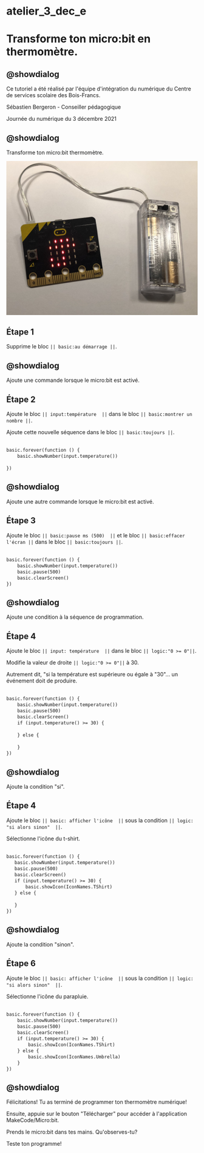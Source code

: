 # atelier_3_dec_e

# Transforme ton micro:bit en thermomètre.

## @showdialog 

Ce tutoriel a été réalisé par l'équipe d'intégration du numérique du Centre de services scolaire des Bois-Francs. 

Sébastien Bergeron - Conseiller pédagogique 

Journée du numérique du 3 décembre 2021

## @showdialog 

Transforme ton micro:bit thermomètre.
 
![CSSBF](https://github.com/sbergeroncp/mon-makecode/blob/master/atelier_e_1.jpg?raw=true) 

## Étape 1 

Supprime le bloc ``|| basic:au démarrage ||``. 


## @showdialog 

Ajoute une commande lorsque le micro:bit est activé. 

## Étape 2 

 Ajoute le bloc ``|| input:température  ||`` dans le bloc ``|| basic:montrer un nombre ||``.

 Ajoute cette nouvelle séquence dans le bloc ``|| basic:toujours ||``.


```blocks 

basic.forever(function () {
    basic.showNumber(input.temperature())
    
})

``` 

## @showdialog 

Ajoute une autre commande lorsque le micro:bit est activé. 

## Étape 3 

 Ajoute le bloc ``|| basic:pause ms (500)  ||`` et le bloc ``|| basic:effacer l'écran ||`` dans le bloc ``|| basic:toujours ||``.

 
```blocks 

basic.forever(function () {
    basic.showNumber(input.temperature())
    basic.pause(500)
    basic.clearScreen()
})

``` 

## @showdialog 

Ajoute une condition à la séquence de programmation.   

## Étape 4 
 
Ajoute le bloc ``|| input: température  ||`` dans le bloc ``|| logic:"0 >= 0"||``. 
 
Modifie la valeur de droite ``|| logic:"0 >= 0"||`` à 30.

Autrement dit, "si la température est supérieure ou égale à "30"... un événement doit de produire.
 
```blocks 

basic.forever(function () {
    basic.showNumber(input.temperature())
    basic.pause(500)
    basic.clearScreen()
    if (input.temperature() >= 30) {
    	
    } else {
    	
    }
})

``` 

## @showdialog 

Ajoute la condition "si".   

## Étape 4 
 
Ajoute le bloc ``|| basic: afficher l'icône  ||`` sous la condition ``|| logic: "si alors sinon"  ||``. 
 
Sélectionne l'icône du t-shirt.

 ```blocks 

basic.forever(function () {
    basic.showNumber(input.temperature())
    basic.pause(500)
    basic.clearScreen()
    if (input.temperature() >= 30) {
        basic.showIcon(IconNames.TShirt)
    } else {
    	
    }
})

``` 

## @showdialog 

Ajoute la condition "sinon".   

## Étape 6 
 
Ajoute le bloc ``|| basic: afficher l'icône  ||`` sous la condition ``|| logic: "si alors sinon"  ||``. 
 
Sélectionne l'icône du parapluie.

 
```blocks 

basic.forever(function () {
    basic.showNumber(input.temperature())
    basic.pause(500)
    basic.clearScreen()
    if (input.temperature() >= 30) {
        basic.showIcon(IconNames.TShirt)
    } else {
        basic.showIcon(IconNames.Umbrella)
    }
})

``` 

## @showdialog 

Félicitations! Tu as terminé de programmer ton thermomètre numérique! 

Ensuite, appuie sur le bouton "Télécharger" pour accéder à l'application MakeCode/Micro:bit.

Prends le micro:bit dans tes mains. Qu'observes-tu?

Teste ton programme!